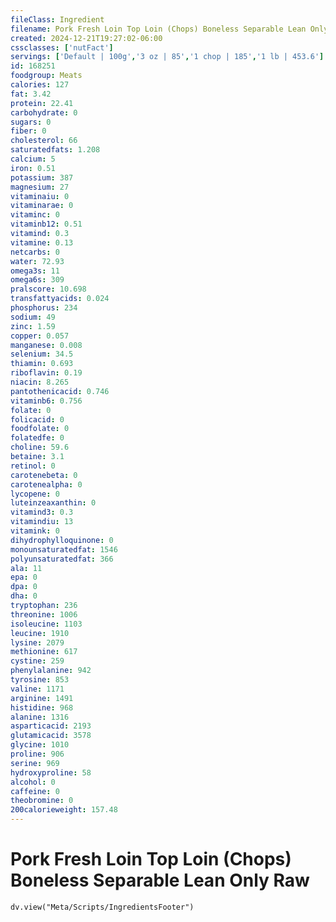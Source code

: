 ```yaml
---
fileClass: Ingredient
filename: Pork Fresh Loin Top Loin (Chops) Boneless Separable Lean Only Raw
created: 2024-12-21T19:27:02-06:00
cssclasses: ['nutFact']
servings: ['Default | 100g','3 oz | 85','1 chop | 185','1 lb | 453.6']
id: 168251
foodgroup: Meats
calories: 127
fat: 3.42
protein: 22.41
carbohydrate: 0
sugars: 0
fiber: 0
cholesterol: 66
saturatedfats: 1.208
calcium: 5
iron: 0.51
potassium: 387
magnesium: 27
vitaminaiu: 0
vitaminarae: 0
vitaminc: 0
vitaminb12: 0.51
vitamind: 0.3
vitamine: 0.13
netcarbs: 0
water: 72.93
omega3s: 11
omega6s: 309
pralscore: 10.698
transfattyacids: 0.024
phosphorus: 234
sodium: 49
zinc: 1.59
copper: 0.057
manganese: 0.008
selenium: 34.5
thiamin: 0.693
riboflavin: 0.19
niacin: 8.265
pantothenicacid: 0.746
vitaminb6: 0.756
folate: 0
folicacid: 0
foodfolate: 0
folatedfe: 0
choline: 59.6
betaine: 3.1
retinol: 0
carotenebeta: 0
carotenealpha: 0
lycopene: 0
luteinzeaxanthin: 0
vitamind3: 0.3
vitamindiu: 13
vitamink: 0
dihydrophylloquinone: 0
monounsaturatedfat: 1546
polyunsaturatedfat: 366
ala: 11
epa: 0
dpa: 0
dha: 0
tryptophan: 236
threonine: 1006
isoleucine: 1103
leucine: 1910
lysine: 2079
methionine: 617
cystine: 259
phenylalanine: 942
tyrosine: 853
valine: 1171
arginine: 1491
histidine: 968
alanine: 1316
asparticacid: 2193
glutamicacid: 3578
glycine: 1010
proline: 906
serine: 969
hydroxyproline: 58
alcohol: 0
caffeine: 0
theobromine: 0
200calorieweight: 157.48
---
```


# Pork Fresh Loin Top Loin (Chops) Boneless Separable Lean Only Raw

```dataviewjs
dv.view("Meta/Scripts/IngredientsFooter")
```